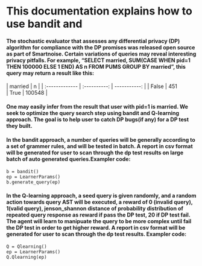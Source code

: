 # This documentation explains how to use bandit and
#### The stochastic evaluator that assesses any differential privacy (DP) algorithm for compliance with the DP promises was released open source as part of Smartnoise. Certain variations of queries may reveal interesting privacy pitfalls. For example, “SELECT married, SUM(CASE WHEN pid=1 THEN 100000 ELSE 1 END) AS n FROM PUMS GROUP BY married”, this query may return a result like this:
| married     | n    |
| :------------- | :----------: | -----------: |
|  False | 451  
| True  | 100548 |
#### One may easily infer from the result that user with pid=1 is married. We seek to optimize the query search step using bandit and Q-learning approach. The goal is to help user to catch DP bugs(if any) for a DP test they built. 
#### In the bandit approach, a number of queries will be generally according to a set of grammer rules, and will be tested in batch. A report in csv format will be generated for user to scan through the dp test results on large batch of auto generated queries.Exampler code:
    b = bandit()
    ep = LearnerParams()
    b.generate_query(ep)
#### In the Q-learning approach, a seed query is given randomly, and a random action towards query AST will be executed, a reward of 0 (invalid query), 1(valid query), jenson_shannon distance of probability distribution of repeated query response as reward if pass the DP test, 20 if DP test fail. The agent will learn to manipuate the query to be more complex until fail the DP test in order to get higher reward.  A report in csv format will be generated for user to scan through the dp test results. Exampler code:
    Q = Qlearning()
    ep = LearnerParams()
    Q.Qlearning(ep)



